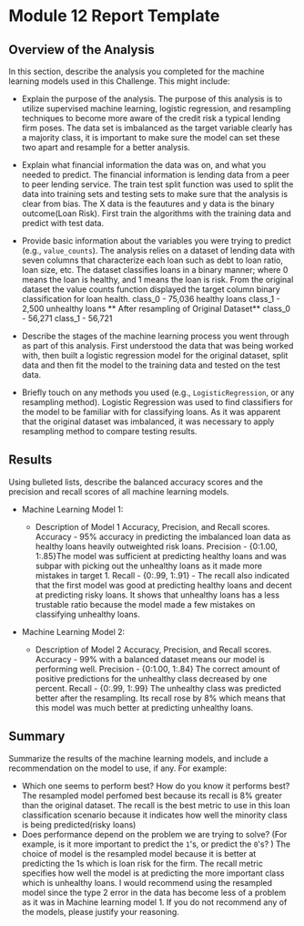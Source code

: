 # Module 12 Report Template

## Overview of the Analysis

In this section, describe the analysis you completed for the machine learning models used in this Challenge. This might include:

* Explain the purpose of the analysis.
The purpose of this analysis is to utilize supervised machine learning, logistic regression, and resampling techniques to become more aware of the credit risk a typical lending firm poses. The data set is imbalanced as the target variable clearly has a majority class, it is important to make sure the model can set these two apart and resample for a better analysis.

* Explain what financial information the data was on, and what you needed to predict.
The financial information is lending data from a peer to peer lending service. The train test split function was used to split the data into training sets and testing sets to make sure that the analysis is clear from bias. The X data is the feautures and y data is the binary outcome(Loan Risk). First train the algorithms with the training data and predict with test data. 

* Provide basic information about the variables you were trying to predict (e.g., `value_counts`).
The analysis relies on a dataset of lending data with seven columns that characterize each loan such as debt to loan ratio, loan size, etc. The dataset classifies loans in a binary manner; where 0 means the loan is healthy, and 1 means the loan is risk.
From the original dataset the value counts function displayed the target column binary classification for loan health.
class_0 - 75,036 healthy loans
class_1 - 2,500 unhealthy loans
** After resampling of Original Dataset**
class_0 - 56,271
class_1 - 56,721
* Describe the stages of the machine learning process you went through as part of this analysis.
First understood the data that was being worked with, then built a logistic regression model for the original dataset, split data and then fit the model to the training data and tested on the test data. 

* Briefly touch on any methods you used (e.g., `LogisticRegression`, or any resampling method).
Logistic Regression was used to find classifiers for the model to be familiar with for classifying loans. 
As it was apparent that the original dataset was imbalanced, it was necessary to apply resampling method to compare testing results.

## Results

Using bulleted lists, describe the balanced accuracy scores and the precision and recall scores of all machine learning models.

* Machine Learning Model 1:
  * Description of Model 1 Accuracy, Precision, and Recall scores.
Accuracy - 95% accuracy in predicting the imbalanced loan data as healthy loans heavily outweighted risk loans.
Precision - {0:1.00, 1:.85}The model was sufficient at predicting healthy loans and was subpar with picking out the unhealthy loans as it made more mistakes in target 1.
Recall - {0:.99, 1:.91} - The recall also indicated that the first model was good at predicting healthy loans and decent at predicting risky loans. It shows that unhealthy loans has a less trustable ratio because the model made a few mistakes on classifying unhealthy loans.


* Machine Learning Model 2:
  * Description of Model 2 Accuracy, Precision, and Recall scores.
Accuracy - 99% with a balanced dataset means our model is performing well.
Precision - {0:1.00, 1:.84} The correct amount of positive predictions for the unhealthy class decreased by one percent.
Recall - {0:.99, 1:.99} The unhealthy class was predicted better after the resampling. Its recall rose by 8% which means that this model was much better at predicting unhealthy loans. 
## Summary

Summarize the results of the machine learning models, and include a recommendation on the model to use, if any. For example:
* Which one seems to perform best? How do you know it performs best?
The resampled model perfomed best because its recall is 8% greater than the original dataset. The recall is the best metric to use in this loan classification scenario because it indicates how well the minority class is being predicted(risky loans)
* Does performance depend on the problem we are trying to solve? (For example, is it more important to predict the `1`'s, or predict the `0`'s? )
The choice of model is the resampled model because it is better at predicting the 1s which is loan risk for the firm. The recall metric specifies how well the model is at predicting the more important class which is unhealthy loans. I would recommend using the resampled model since the type 2 error in the data has become less of a problem as it was in Machine learning model 1.
If you do not recommend any of the models, please justify your reasoning.
